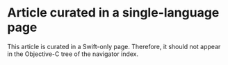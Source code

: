 # Article curated in a single-language page

This article is curated in a Swift-only page. Therefore, it should not appear in the Objective-C tree of the 
navigator index.

<!-- Copyright (c) 2022 Apple Inc and the Swift Project authors. All Rights Reserved. -->
